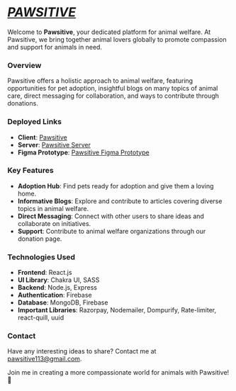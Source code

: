 # <ins>*PAWSITIVE*</ins>  

Welcome to **Pawsitive**, your dedicated platform for animal welfare. At Pawsitive, we bring together animal lovers globally to promote compassion and support for animals in need.

### Overview
Pawsitive offers a holistic approach to animal welfare, featuring opportunities for pet adoption, insightful blogs on many topics of animal care, direct messaging for collaboration, and ways to contribute through donations.

### Deployed Links
- **Client**: [Pawsitive](https://pawsitive-roan.vercel.app)
- **Server**: [Pawsitive Server](https://pawsitive-backend-seven.vercel.app)
- **Figma Prototype**: [Pawsitive Figma Prototype](https://www.figma.com/design/wWHIPronfMhKasTWcCqDUZ/Arjun_S54_Capstone_Pawsitive?node-id=0-1&t=c5TpzorweC5yGc5H-0)

### Key Features
- **Adoption Hub**: Find pets ready for adoption and give them a loving home.
- **Informative Blogs**: Explore and contribute to articles covering diverse topics in animal welfare.
- **Direct Messaging**: Connect with other users to share ideas and collaborate on initiatives.
- **Support**: Contribute to animal welfare organizations through our donation page.

### Technologies Used
- **Frontend**: React.js
- **UI Library**: Chakra UI, SASS
- **Backend**: Node.js, Express
- **Authentication**: Firebase
- **Database**: MongoDB, Firebase
- **Important Libraries**: Razorpay, Nodemailer, Dompurify, Rate-limiter, react-quill, uuid

### Contact
Have any interesting ideas to share? Contact me at [pawsitive113@gmail.com](mailto:pawsitive113@gmail.com).

Join me in creating a more compassionate world for animals with Pawsitive! 🐾
